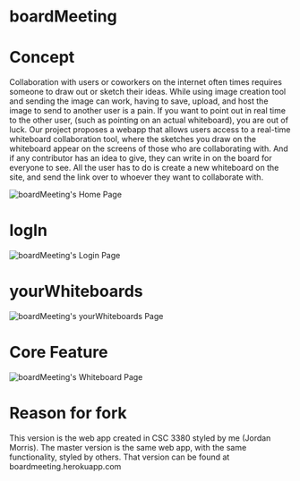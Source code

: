 # boardMeeting 

# Concept

Collaboration with users or coworkers on the internet often times requires someone to draw out or sketch their ideas. While using image creation tool and sending the image can work, having to save, upload, and host the image to send to another user is a pain. If you want to point out in real time to the other user, (such as pointing on an actual whiteboard), you are out of luck. Our project proposes a webapp that allows users access to a real-time whiteboard collaboration tool, where the sketches you draw on the whiteboard appear on the screens of those who are collaborating with. And if any contributor has an idea to give, they can write in on the board for everyone to see. All the user has to do is create a new whiteboard on the site, and send the link over to whoever they want to collaborate with.

![boardMeeting's Home Page](https://i.imgur.com/NJz895S.png)

# logIn

![boardMeeting's Login Page](https://i.imgur.com/7UlNYYm.png)

# yourWhiteboards

![boardMeeting's yourWhiteboards Page](https://i.imgur.com/PuxVcMd.png)

# Core Feature

![boardMeeting's Whiteboard Page](https://i.imgur.com/yCBXckE.png)


# Reason for fork

This version is the web app created in CSC 3380 styled by me (Jordan Morris). The master version is the same web app, with the same functionality, styled by others. That version can be found at boardmeeting.herokuapp.com

